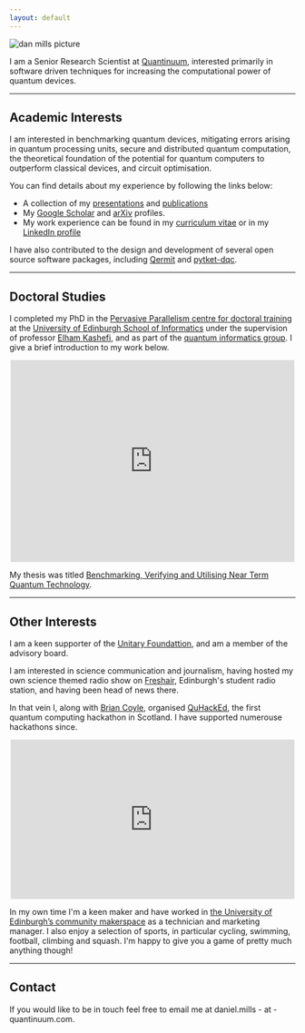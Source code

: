 ```yaml
---
layout: default
---
```


![dan mills picture]({{"/assets/profile-pic.jpg"}})

I am a Senior Research Scientist at [Quantinuum](https://www.quantinuum.com/), interested
primarily in software driven techniques for increasing the computational power of
quantum devices. 

***

## Academic Interests

I am interested in benchmarking quantum devices, mitigating
errors arising in quantum processing units, secure and distributed quantum computation, the theoretical
foundation of the potential for quantum computers to outperform
classical devices, and circuit optimisation.

You can find details about my experience by following the links below:
* A collection of my [presentations](presentations) and [publications](publications)
* My [Google Scholar](https://scholar.google.co.uk/citations?view_op=list_works&hl=en&user=qAAWFFEAAAAJ&gmla=AJsN-F7wChVI6DrBgGym427YKNkwejw6Amx94HpJZXsw9zXw8C83iaJ4m_yuKKl_QU8X6fq24hGu-ENWt9vRzQjEA6D50Z1Tjxm2-5f0TVWWs3WJ4WQVqAufHCLmddyJg_sXCozcOmyy) and [arXiv](https://arxiv.org/search/quant-ph?searchtype=author&query=Mills%2C+D) profiles.
* My work experience can be found in my [curriculum vitae]({{"/assets/CV.pdf"}}) or in my [LinkedIn profile](https://www.linkedin.com/in/dan-mills)

I have also contributed to the design and development of several open source software packages,
including [Qermit](https://cqcl.github.io/Qermit/) and [pytket-dqc](https://cqcl.github.io/pytket-dqc/).

***

## Doctoral Studies

I completed my PhD in the [Pervasive Parallelism centre for doctoral
training](http://web.inf.ed.ac.uk/infweb/student-services/cdt/pervasive-parallelism)
at the [University of Edinburgh School of
Informatics](https://www.ed.ac.uk/informatics) under the supervision of
professor [Elham Kashefi](https://scholar.google.com/citations?user=oXpgxTIAAAAJ&hl=en), and as part of the
[quantum informatics group](http://web.inf.ed.ac.uk/quantum-informatics).
I give a brief introduction to my work below.

<p align="center"><iframe id="kaltura_player" src="https://cdnapisec.kaltura.com/p/2010292/sp/201029200/embedIframeJs/uiconf_id/32599141/partner_id/2010292?iframeembed=true&playerId=kaltura_player&entry_id=1_cz9jh0g2&flashvars[streamerType]=auto&flashvars[localizationCode]=en&flashvars[leadWithHTML5]=true&flashvars[sideBarContainer.plugin]=true&flashvars[sideBarContainer.position]=left&flashvars[sideBarContainer.clickToClose]=true&flashvars[chapters.plugin]=true&flashvars[chapters.layout]=vertical&flashvars[chapters.thumbnailRotator]=false&flashvars[streamSelector.plugin]=true&flashvars[EmbedPlayer.SpinnerTarget]=videoHolder&flashvars[dualScreen.plugin]=true&&wid=1_1xy5qhvj" width="500" height="356" allowfullscreen webkitallowfullscreen mozAllowFullScreen allow="autoplay *; fullscreen *; encrypted-media *" frameborder="0" title="Kaltura Player"></iframe></p>

My thesis was titled [Benchmarking, Verifying and Utilising Near Term Quantum Technology](https://era.ed.ac.uk/handle/1842/38327).

***

## Other Interests

I am a keen supporter of the [Unitary Foundattion](https://unitary.foundation/), and am a member of the advisory board.

I am interested in science communication and journalism, having hosted my own science themed radio show on [Freshair](https://freshair.org.uk/), Edinburgh's student radio station, and having been head of news there.

In that vein I, along with [Brian Coyle](https://briancoyle1.wixsite.com/briancoyle), organised [QuHackEd](https://quhackedinfo.wixsite.com/mysite), the first quantum computing hackathon in Scotland. I have supported numerouse hackathons since.

<p align="center"><iframe width="500" height="281" src="https://www.youtube.com/embed/TATYECOmv-U" frameborder="0" allow="accelerometer; autoplay; encrypted-media; gyroscope; picture-in-picture" allowfullscreen></iframe></p>

In my own time I'm a keen maker and have worked in [the University of Edinburgh’s community makerspace](https://www.ucreatestudio.is.ed.ac.uk/) as a technician and marketing manager. I also enjoy a selection of sports, in particular cycling, swimming, football, climbing and squash. I'm happy to give you a game of pretty much anything though!

***

## Contact

If you would like to be in touch feel free to email me at daniel.mills - at - quantinuum.com.
